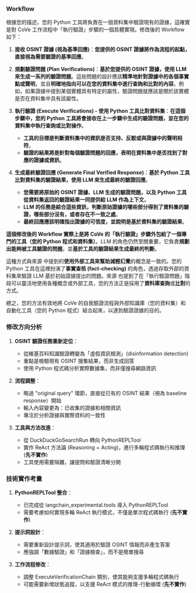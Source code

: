 ### Workflow

根據您的描述，您的 Python 工具將負責在一個資料集中驗證現有的證據，這確實是對 CoVe 工作流程中「執行驗證」步驟的一個具體實現。修改後的 Workflow 如下：

1.  **接收 OSINT 證據 (視為基準回應)**：**您提供的 OSINT 證據將作為流程的起點，直接視為需要驗證的基準回應**。

2.  **規劃驗證問題 (Plan Verifications)**：**基於您提供的 OSINT 證據，使用 LLM 來生成一系列的驗證問題**。這些問題的設計應該**精準地針對證據中的各個事實點或聲明**，並且**明確地指向可以在您的資料集中進行查詢和比對的內容**。例如，如果證據中提到某個實體具有特定的屬性，驗證問題就應該是關於該實體是否在資料集中具有該屬性。

3.  **執行驗證 (Execute Verifications) - 使用 Python 工具比對資料集**：**在這個步驟中，您的 Python 工具將會接收在上一步驟中生成的驗證問題，並在您的資料集中執行查詢或比對操作**。
    *   **工具的目標是判斷資料集中的資訊是否支持、反駁或與證據中的聲明相符**。
    *   **驗證的結果將是針對每個驗證問題的回應，表明在資料集中是否找到了對應的證據或資訊**。

4.  **生成最終驗證回應 (Generate Final Verified Response)**：**基於 Python 工具比對資料集的驗證結果，使用 LLM 來生成最終的驗證回應**。
    *   **您需要將原始的 OSINT 證據、LLM 生成的驗證問題，以及 Python 工具從資料集返回的驗證結果一同提供給 LLM 作為上下文**。
    *   **LLM 的任務是綜合這些資訊，判斷原始證據的哪些部分得到了資料集的驗證，哪些部分沒有，或者存在不一致之處**。
    *   **最終回應應該明確指出證據的可信度，並說明是基於資料集的驗證結果**。

**這個修改後的 Workflow 實際上是將 CoVe 的「執行驗證」步驟外包給了一個專門的工具（您的 Python 程式和資料集）**。LLM 的角色仍然至關重要，它負責**規劃出能夠被工具驗證的問題**，並**基於工具的驗證結果生成最終的判斷**。

這種方式與來源 中提到的**使用外部工具來幫助減輕幻覺**的概念是一致的。您的 Python 工具在這裡扮演了**事實查核 (fact-checking)** 的角色，透過存取外部的資料集來驗證 LLM 基於初始證據提出的問題。來源 也提到了在「執行驗證問題」階段可以靈活地使用各種概念或外部工具，您的方法正是採用了**資料庫查詢**或**比對**的方式。

總之，您的方法有效地將 CoVe 的自我驗證流程與外部知識庫（您的資料集）和自動化工具（您的 Python 程式）結合起來，以達到驗證證據的目的。


### 修改方向分析

1. **OSINT 驗證任務重新定位**：
   - 從維基百科知識驗證轉變為「虛假資訊檢測」(disinformation detection)
   - 重點是檢驗現有 OSINT 搜集結果，而非生成回答
   - 使用 Python 程式碼分析實際數據集，而非僅搜尋網路資訊

2. **流程調整**：
   - 略過 "original query" 環節，直接從已有的 OSINT 結果（視為 baseline response）開始
   - 輸入內容變更為：已收集的證據和相關資訊
   - 專注於分析證據與實際資料的一致性

3. **工具與方法改進**：
   - 從 DuckDuckGoSearchRun 轉向 PythonREPLTool
   - 實作 ReAct 方法論 (Reasoning + Acting)，進行多輪程式碼執行和推理 (**先不實作**)
   - 工具使用需要隔離，讓提問和驗證清晰分開

### 技術實作考量

1. **PythonREPLTool 整合**：
   - 已完成從 langchain_experimental.tools 導入 PythonREPLTool
   - 需要考慮如何實現多輪 ReAct 執行模式，不僅是單次程式碼執行 (**先不實作**)

2. **提示詞設計**：
   - 需要重新設計提示詞，使其適用於驗證 OSINT 情報而非產生答案
   - 應強調「數據驗證」和「證據檢查」，而不是簡單搜尋

3. **工作流程修改**：
   - 調整 ExecuteVerificationChain 類別，使其能夠支援多輪程式碼執行
   - 可能需要新增狀態追蹤，以支援 ReAct 模式的推理-行動循環 (**先不實作**)



